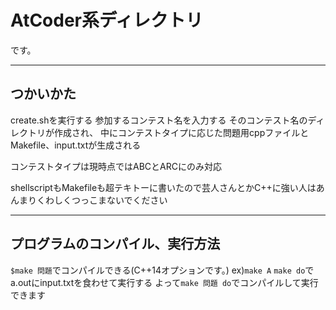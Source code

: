 # AtCoder系ディレクトリ
です。

---

## つかいかた

create.shを実行する
参加するコンテスト名を入力する
そのコンテスト名のディレクトリが作成され、
中にコンテストタイプに応じた問題用cppファイルとMakefile、input.txtが生成される

コンテストタイプは現時点ではABCとARCにのみ対応

shellscriptもMakefileも超テキトーに書いたので芸人さんとかC++に強い人はあんまりくわしくつっこまないでください

---

## プログラムのコンパイル、実行方法

`$make 問題`でコンパイルできる(C++14オプションです。)
ex)`make A`
`make do`でa.outにinput.txtを食わせて実行する
よって`make 問題 do`でコンパイルして実行できます